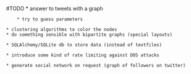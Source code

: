 #TODO
    * answer to tweets with a graph

        * try to guess parameters

    * clustering algorithms to color the nodes
    * do something sensible with bipartite graphs (special layouts)

    * SQLAlchemy/SQLite db to store data (instead of textfiles)

    * introduce some kind of rate limiting against DOS attacks

    * generate social network on request (graph of followers on twitter)
